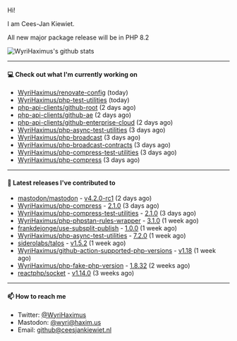Hi!

I am Cees-Jan Kiewiet.

All new major package release will be in PHP 8.2

![WyriHaximus's github stats](https://github-readme-stats.vercel.app/api?username=WyriHaximus&show_icons=true)

---

#### 💻 Check out what I'm currently working on

- [WyriHaximus/renovate-config](https://github.com/WyriHaximus/renovate-config) (today)
- [WyriHaximus/php-test-utilities](https://github.com/WyriHaximus/php-test-utilities) (today)
- [php-api-clients/github-root](https://github.com/php-api-clients/github-root) (2 days ago)
- [php-api-clients/github-ae](https://github.com/php-api-clients/github-ae) (2 days ago)
- [php-api-clients/github-enterprise-cloud](https://github.com/php-api-clients/github-enterprise-cloud) (2 days ago)
- [WyriHaximus/php-async-test-utilities](https://github.com/WyriHaximus/php-async-test-utilities) (3 days ago)
- [WyriHaximus/php-broadcast](https://github.com/WyriHaximus/php-broadcast) (3 days ago)
- [WyriHaximus/php-broadcast-contracts](https://github.com/WyriHaximus/php-broadcast-contracts) (3 days ago)
- [WyriHaximus/php-compress-test-utilities](https://github.com/WyriHaximus/php-compress-test-utilities) (3 days ago)
- [WyriHaximus/php-compress](https://github.com/WyriHaximus/php-compress) (3 days ago)

---

#### 🔭 Latest releases I've contributed to

- [mastodon/mastodon](https://github.com/mastodon/mastodon) - [v4.2.0-rc1](https://github.com/mastodon/mastodon/releases/tag/v4.2.0-rc1) (2 days ago)
- [WyriHaximus/php-compress](https://github.com/WyriHaximus/php-compress) - [2.1.0](https://github.com/WyriHaximus/php-compress/releases/tag/2.1.0) (3 days ago)
- [WyriHaximus/php-compress-test-utilities](https://github.com/WyriHaximus/php-compress-test-utilities) - [2.1.0](https://github.com/WyriHaximus/php-compress-test-utilities/releases/tag/2.1.0) (3 days ago)
- [WyriHaximus/php-phpstan-rules-wrapper](https://github.com/WyriHaximus/php-phpstan-rules-wrapper) - [3.1.0](https://github.com/WyriHaximus/php-phpstan-rules-wrapper/releases/tag/3.1.0) (1 week ago)
- [frankdejonge/use-subsplit-publish](https://github.com/frankdejonge/use-subsplit-publish) - [1.0.0](https://github.com/frankdejonge/use-subsplit-publish/releases/tag/1.0.0) (1 week ago)
- [WyriHaximus/php-async-test-utilities](https://github.com/WyriHaximus/php-async-test-utilities) - [7.2.0](https://github.com/WyriHaximus/php-async-test-utilities/releases/tag/7.2.0) (1 week ago)
- [siderolabs/talos](https://github.com/siderolabs/talos) - [v1.5.2](https://github.com/siderolabs/talos/releases/tag/v1.5.2) (1 week ago)
- [WyriHaximus/github-action-supported-php-versions](https://github.com/WyriHaximus/github-action-supported-php-versions) - [v1.18](https://github.com/WyriHaximus/github-action-supported-php-versions/releases/tag/v1.18) (1 week ago)
- [WyriHaximus/php-fake-php-version](https://github.com/WyriHaximus/php-fake-php-version) - [1.8.32](https://github.com/WyriHaximus/php-fake-php-version/releases/tag/1.8.32) (2 weeks ago)
- [reactphp/socket](https://github.com/reactphp/socket) - [v1.14.0](https://github.com/reactphp/socket/releases/tag/v1.14.0) (3 weeks ago)

---

#### 📫 How to reach me

- Twitter: [@WyriHaximus](https://twitter.com/WyriHaximus)
- Mastodon: [@wyri@haxim.us](https://toot-toot.wyrihaxim.us/@wyri)
- Email: [github@ceesjankiewiet.nl](mailto:github@ceesjankiewiet.nl)
